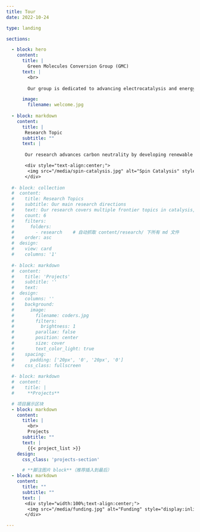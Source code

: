 ```yaml
---
title: Tour
date: 2022-10-24

type: landing

sections:

  - block: hero
    content:
      title: |
        Green Molecules Conversion Group (GMC)
      text: |   
        <br>
        
        Our group is dedicated to advancing electrocatalysis and energy conversion by leveraging external field effects-such as electric and magnetic fields-to boost electrochemical reactions. We focus on developing efficient solutions for green hydrogen production and CO₂ reduction, aiming to contribute to carbon neutrality through innovative field-enhanced catalytic strategies.

      image:
        filename: welcome.jpg
        
  - block: markdown
    content:
      title: |
       Research Topic
      subtitle: ""
      text: |
      
       Our research advances carbon neutrality by developing renewable energy-driven photo/electrocatalytic systems that efficiently produce green hydrogen and convert greenhouse gases into valuable chemicals. By engineering field-responsive catalysts and leveraging operando techniques with multiscale simulations, we reveal how external fields optimize catalytic performance at the atomic level. Our work bridges fundamental science and industrial application, accelerating the scale-up of electrolyzers to deliver sustainable, high-rate green hydrogen production.

       <div style="text-align:center;">
        <img src="/media/spin-catalysis.jpg" alt="Spin Catalysis" style="max-width:600000px;width:100%;border-radius:12px;box-shadow:0 2px 8px #aaa;" />
       </div>
  
  #- block: collection
  #  content:
  #    title: Research Topics
  #    subtitle: Our main research directions
  #    text: Our research covers multiple frontier topics in catalysis, energy, and advanced materials.
  #    count: 6
  #    filters:
  #      folders:
  #        - research    # 自动抓取 content/research/ 下所有 md 文件
  #    order: asc
  #  design:
  #    view: card
  #    columns: '1'
  
  #- block: markdown
  #  content:
  #    title: 'Projects'
  #    subtitle: ''
  #    text:
  #  design:
  #    columns: ''
  #    background:
  #      image: 
  #        filename: coders.jpg
  #        filters:
  #          brightness: 1
  #        parallax: false
  #        position: center
  #        size: cover
  #        text_color_light: true
  #    spacing:
  #      padding: ['20px', '0', '20px', '0']
  #    css_class: fullscreen
  
  #- block: markdown
  #  content:
  #    title: |
  #     **Projects**

  # 项目展示区块
  - block: markdown
    content:
      title: |
        <br>
        Projects
      subtitle: ""
      text: |
        {{< project_list >}}
    design:
      css_class: 'projects-section'

      # **脚注图片 block**（推荐插入到最后）
  - block: markdown
    content:
      title: ""
      subtitle: ""
      text: |
       <div style="width:100%;text-align:center;">
        <img src="/media/funding.jpg" alt="Funding" style="display:inline-block;max-width:1000px;width:80vw;min-width:120px;height:auto;margin:0 auto;border:none;box-shadow:none;background:transparent;" />
       </div>

---
```

